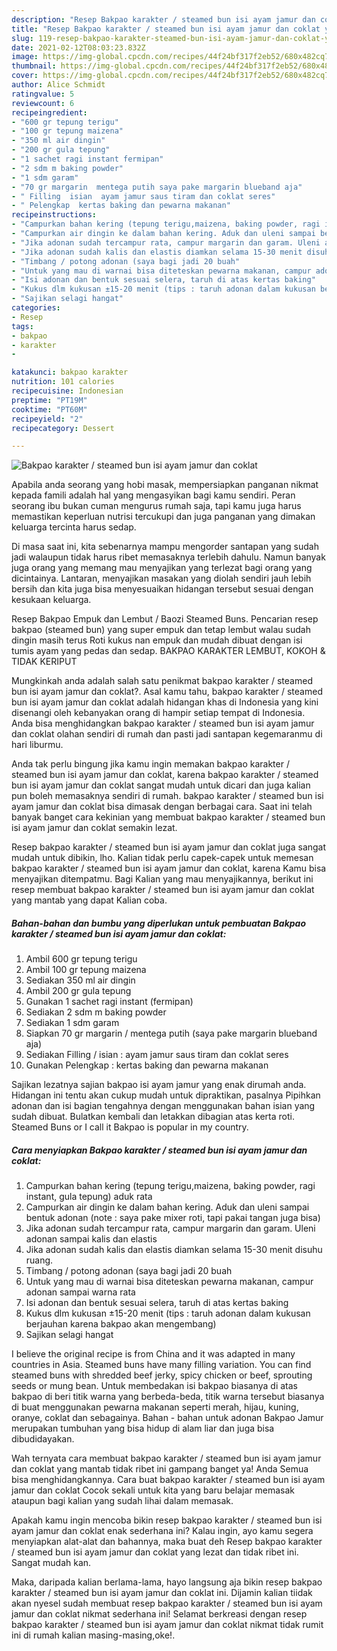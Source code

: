 ```yaml
---
description: "Resep Bakpao karakter / steamed bun isi ayam jamur dan coklat yang nikmat Untuk Jualan"
title: "Resep Bakpao karakter / steamed bun isi ayam jamur dan coklat yang nikmat Untuk Jualan"
slug: 119-resep-bakpao-karakter-steamed-bun-isi-ayam-jamur-dan-coklat-yang-nikmat-untuk-jualan
date: 2021-02-12T08:03:23.832Z
image: https://img-global.cpcdn.com/recipes/44f24bf317f2eb52/680x482cq70/bakpao-karakter-steamed-bun-isi-ayam-jamur-dan-coklat-foto-resep-utama.jpg
thumbnail: https://img-global.cpcdn.com/recipes/44f24bf317f2eb52/680x482cq70/bakpao-karakter-steamed-bun-isi-ayam-jamur-dan-coklat-foto-resep-utama.jpg
cover: https://img-global.cpcdn.com/recipes/44f24bf317f2eb52/680x482cq70/bakpao-karakter-steamed-bun-isi-ayam-jamur-dan-coklat-foto-resep-utama.jpg
author: Alice Schmidt
ratingvalue: 5
reviewcount: 6
recipeingredient:
- "600 gr tepung terigu"
- "100 gr tepung maizena"
- "350 ml air dingin"
- "200 gr gula tepung"
- "1 sachet ragi instant fermipan"
- "2 sdm m baking powder"
- "1 sdm garam"
- "70 gr margarin  mentega putih saya pake margarin blueband aja"
- " Filling  isian  ayam jamur saus tiram dan coklat seres"
- " Pelengkap  kertas baking dan pewarna makanan"
recipeinstructions:
- "Campurkan bahan kering (tepung terigu,maizena, baking powder, ragi instant, gula tepung) aduk rata"
- "Campurkan air dingin ke dalam bahan kering. Aduk dan uleni sampai bentuk adonan (note : saya pake mixer roti, tapi pakai tangan juga bisa)"
- "Jika adonan sudah tercampur rata, campur margarin dan garam. Uleni adonan sampai kalis dan elastis"
- "Jika adonan sudah kalis dan elastis diamkan selama 15-30 menit disuhu ruang."
- "Timbang / potong adonan (saya bagi jadi 20 buah"
- "Untuk yang mau di warnai bisa diteteskan pewarna makanan, campur adonan sampai warna rata"
- "Isi adonan dan bentuk sesuai selera, taruh di atas kertas baking"
- "Kukus dlm kukusan ±15-20 menit (tips : taruh adonan dalam kukusan berjauhan karena bakpao akan mengembang)"
- "Sajikan selagi hangat"
categories:
- Resep
tags:
- bakpao
- karakter
- 

katakunci: bakpao karakter  
nutrition: 101 calories
recipecuisine: Indonesian
preptime: "PT19M"
cooktime: "PT60M"
recipeyield: "2"
recipecategory: Dessert

---
```



![Bakpao karakter / steamed bun isi ayam jamur dan coklat](https://img-global.cpcdn.com/recipes/44f24bf317f2eb52/680x482cq70/bakpao-karakter-steamed-bun-isi-ayam-jamur-dan-coklat-foto-resep-utama.jpg)

Apabila anda seorang yang hobi masak, mempersiapkan panganan nikmat kepada famili adalah hal yang mengasyikan bagi kamu sendiri. Peran seorang ibu bukan cuman mengurus rumah saja, tapi kamu juga harus memastikan keperluan nutrisi tercukupi dan juga panganan yang dimakan keluarga tercinta harus sedap.

Di masa  saat ini, kita sebenarnya mampu mengorder santapan yang sudah jadi walaupun tidak harus ribet memasaknya terlebih dahulu. Namun banyak juga orang yang memang mau menyajikan yang terlezat bagi orang yang dicintainya. Lantaran, menyajikan masakan yang diolah sendiri jauh lebih bersih dan kita juga bisa menyesuaikan hidangan tersebut sesuai dengan kesukaan keluarga. 

Resep Bakpao Empuk dan Lembut / Baozi Steamed Buns. Pencarian resep bakpao (steamed bun) yang super empuk dan tetap lembut walau sudah dingin masih terus Roti kukus nan empuk dan mudah dibuat dengan isi tumis ayam yang pedas dan sedap. BAKPAO KARAKTER LEMBUT, KOKOH &amp; TIDAK KERIPUT

Mungkinkah anda adalah salah satu penikmat bakpao karakter / steamed bun isi ayam jamur dan coklat?. Asal kamu tahu, bakpao karakter / steamed bun isi ayam jamur dan coklat adalah hidangan khas di Indonesia yang kini disenangi oleh kebanyakan orang di hampir setiap tempat di Indonesia. Anda bisa menghidangkan bakpao karakter / steamed bun isi ayam jamur dan coklat olahan sendiri di rumah dan pasti jadi santapan kegemaranmu di hari liburmu.

Anda tak perlu bingung jika kamu ingin memakan bakpao karakter / steamed bun isi ayam jamur dan coklat, karena bakpao karakter / steamed bun isi ayam jamur dan coklat sangat mudah untuk dicari dan juga kalian pun boleh memasaknya sendiri di rumah. bakpao karakter / steamed bun isi ayam jamur dan coklat bisa dimasak dengan berbagai cara. Saat ini telah banyak banget cara kekinian yang membuat bakpao karakter / steamed bun isi ayam jamur dan coklat semakin lezat.

Resep bakpao karakter / steamed bun isi ayam jamur dan coklat juga sangat mudah untuk dibikin, lho. Kalian tidak perlu capek-capek untuk memesan bakpao karakter / steamed bun isi ayam jamur dan coklat, karena Kamu bisa menyajikan ditempatmu. Bagi Kalian yang mau menyajikannya, berikut ini resep membuat bakpao karakter / steamed bun isi ayam jamur dan coklat yang mantab yang dapat Kalian coba.

<!--inarticleads1-->

##### Bahan-bahan dan bumbu yang diperlukan untuk pembuatan Bakpao karakter / steamed bun isi ayam jamur dan coklat:

1. Ambil 600 gr tepung terigu
1. Ambil 100 gr tepung maizena
1. Sediakan 350 ml air dingin
1. Ambil 200 gr gula tepung
1. Gunakan 1 sachet ragi instant (fermipan)
1. Sediakan 2 sdm m baking powder
1. Sediakan 1 sdm garam
1. Siapkan 70 gr margarin / mentega putih (saya pake margarin blueband aja)
1. Sediakan  Filling / isian : ayam jamur saus tiram dan coklat seres
1. Gunakan  Pelengkap : kertas baking dan pewarna makanan


Sajikan lezatnya sajian bakpao isi ayam jamur yang enak dirumah anda. Hidangan ini tentu akan cukup mudah untuk dipraktikan, pasalnya Pipihkan adonan dan isi bagian tengahnya dengan menggunakan bahan isian yang sudah dibuat. Bulatkan kembali dan letakkan dibagian atas kerta roti. Steamed Buns or I call it Bakpao is popular in my country. 

<!--inarticleads2-->

##### Cara menyiapkan Bakpao karakter / steamed bun isi ayam jamur dan coklat:

1. Campurkan bahan kering (tepung terigu,maizena, baking powder, ragi instant, gula tepung) aduk rata
1. Campurkan air dingin ke dalam bahan kering. Aduk dan uleni sampai bentuk adonan (note : saya pake mixer roti, tapi pakai tangan juga bisa)
1. Jika adonan sudah tercampur rata, campur margarin dan garam. Uleni adonan sampai kalis dan elastis
1. Jika adonan sudah kalis dan elastis diamkan selama 15-30 menit disuhu ruang.
1. Timbang / potong adonan (saya bagi jadi 20 buah
1. Untuk yang mau di warnai bisa diteteskan pewarna makanan, campur adonan sampai warna rata
1. Isi adonan dan bentuk sesuai selera, taruh di atas kertas baking
1. Kukus dlm kukusan ±15-20 menit (tips : taruh adonan dalam kukusan berjauhan karena bakpao akan mengembang)
1. Sajikan selagi hangat


I believe the original recipe is from China and it was adapted in many countries in Asia. Steamed buns have many filling variation. You can find steamed buns with shredded beef jerky, spicy chicken or beef, sprouting seeds or mung bean. Untuk membedakan isi bakpao biasanya di atas bakpao di beri titik warna yang berbeda-beda, titik warna tersebut biasanya di buat menggunakan pewarna makanan seperti merah, hijau, kuning, oranye, coklat dan sebagainya. Bahan - bahan untuk adonan Bakpao  Jamur merupakan tumbuhan yang bisa hidup di alam liar dan juga bisa dibudidayakan. 

Wah ternyata cara membuat bakpao karakter / steamed bun isi ayam jamur dan coklat yang mantab tidak ribet ini gampang banget ya! Anda Semua bisa menghidangkannya. Cara buat bakpao karakter / steamed bun isi ayam jamur dan coklat Cocok sekali untuk kita yang baru belajar memasak ataupun bagi kalian yang sudah lihai dalam memasak.

Apakah kamu ingin mencoba bikin resep bakpao karakter / steamed bun isi ayam jamur dan coklat enak sederhana ini? Kalau ingin, ayo kamu segera menyiapkan alat-alat dan bahannya, maka buat deh Resep bakpao karakter / steamed bun isi ayam jamur dan coklat yang lezat dan tidak ribet ini. Sangat mudah kan. 

Maka, daripada kalian berlama-lama, hayo langsung aja bikin resep bakpao karakter / steamed bun isi ayam jamur dan coklat ini. Dijamin kalian tiidak akan nyesel sudah membuat resep bakpao karakter / steamed bun isi ayam jamur dan coklat nikmat sederhana ini! Selamat berkreasi dengan resep bakpao karakter / steamed bun isi ayam jamur dan coklat nikmat tidak rumit ini di rumah kalian masing-masing,oke!.

